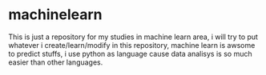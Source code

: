 # machinelearn

This is just a repository for my studies in machine learn area, i will try to put whatever i create/learn/modify in this repository, machine learn is awsome to predict stuffs, i use python as language cause data analisys is so much easier than other languages.
